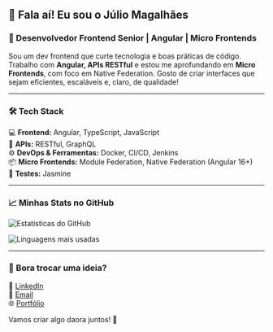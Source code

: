 ## 👋 Fala aí! Eu sou o Júlio Magalhães  

### 🚀 Desenvolvedor Frontend Senior | Angular | Micro Frontends

Sou um dev frontend que curte tecnologia e boas práticas de código. Trabalho com **Angular, APIs RESTful** e estou me aprofundando em **Micro Frontends**, com foco em Native Federation. Gosto de criar interfaces que sejam eficientes, escaláveis e, claro, de qualidade!  

---

### 🛠️ Tech Stack

💻 **Frontend:** Angular, TypeScript, JavaScript  
📡 **APIs:** RESTful, GraphQL  
⚙️ **DevOps & Ferramentas:** Docker, CI/CD, Jenkins  
📦 **Micro Frontends:** Module Federation, Native Federation (Angular 16+)  
🧪 **Testes:** Jasmine  

---

### 📈 Minhas Stats no GitHub

![Estatísticas do GitHub](https://github-readme-stats.vercel.app/api?username=SeuGitHub&show_icons=true&theme=dark&count_private=true)  

![Linguagens mais usadas](https://github-readme-stats.vercel.app/api/top-langs/?username=SeuGitHub&layout=compact&theme=dark)  

---

### 💋 Bora trocar uma ideia?

💼 [LinkedIn](#)  
📧 [Email](mailto:seuemail@email.com)  
🌐 [Portfólio](#)  

Vamos criar algo daora juntos! 🚀

